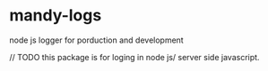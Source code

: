 # mandy-logs
node js logger for porduction and development

// TODO this package is for loging in node js/ server side javascript.